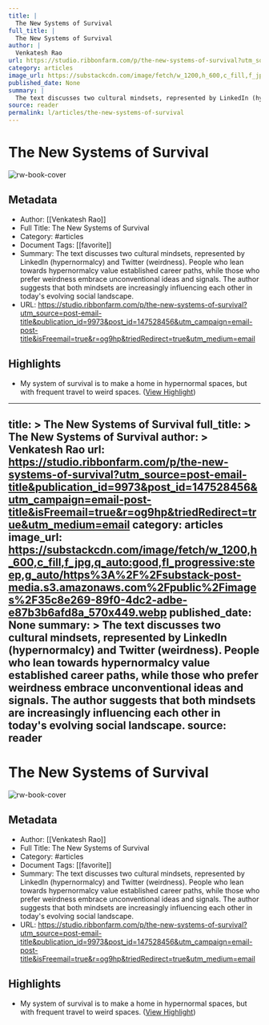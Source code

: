 ```yaml
---
title: |
  The New Systems of Survival
full_title: |
  The New Systems of Survival
author: |
  Venkatesh Rao
url: https://studio.ribbonfarm.com/p/the-new-systems-of-survival?utm_source=post-email-title&publication_id=9973&post_id=147528456&utm_campaign=email-post-title&isFreemail=true&r=og9hp&triedRedirect=true&utm_medium=email
category: articles
image_url: https://substackcdn.com/image/fetch/w_1200,h_600,c_fill,f_jpg,q_auto:good,fl_progressive:steep,g_auto/https%3A%2F%2Fsubstack-post-media.s3.amazonaws.com%2Fpublic%2Fimages%2F35c8e269-89f0-4dc2-adbe-e87b3b6afd8a_570x449.webp
published_date: None
summary: |
  The text discusses two cultural mindsets, represented by LinkedIn (hypernormalcy) and Twitter (weirdness). People who lean towards hypernormalcy value established career paths, while those who prefer weirdness embrace unconventional ideas and signals. The author suggests that both mindsets are increasingly influencing each other in today's evolving social landscape.
source: reader
permalink: l/articles/the-new-systems-of-survival
---
```

# The New Systems of Survival

![rw-book-cover](https://substackcdn.com/image/fetch/w_1200,h_600,c_fill,f_jpg,q_auto:good,fl_progressive:steep,g_auto/https%3A%2F%2Fsubstack-post-media.s3.amazonaws.com%2Fpublic%2Fimages%2F35c8e269-89f0-4dc2-adbe-e87b3b6afd8a_570x449.webp)

## Metadata
- Author: [[Venkatesh Rao]]
- Full Title: The New Systems of Survival
- Category: #articles
- Document Tags: [[favorite]] 
- Summary: The text discusses two cultural mindsets, represented by LinkedIn (hypernormalcy) and Twitter (weirdness). People who lean towards hypernormalcy value established career paths, while those who prefer weirdness embrace unconventional ideas and signals. The author suggests that both mindsets are increasingly influencing each other in today's evolving social landscape.
- URL: https://studio.ribbonfarm.com/p/the-new-systems-of-survival?utm_source=post-email-title&publication_id=9973&post_id=147528456&utm_campaign=email-post-title&isFreemail=true&r=og9hp&triedRedirect=true&utm_medium=email

## Highlights
- My system of survival is to make a home in hypernormal spaces, but with frequent travel to weird spaces. ([View Highlight](https://read.readwise.io/read/01jcverrh7zf58cswfh10z4qkv))


---
title: >
  The New Systems of Survival
full_title: >
  The New Systems of Survival
author: >
  Venkatesh Rao
url: https://studio.ribbonfarm.com/p/the-new-systems-of-survival?utm_source=post-email-title&publication_id=9973&post_id=147528456&utm_campaign=email-post-title&isFreemail=true&r=og9hp&triedRedirect=true&utm_medium=email
category: articles
image_url: https://substackcdn.com/image/fetch/w_1200,h_600,c_fill,f_jpg,q_auto:good,fl_progressive:steep,g_auto/https%3A%2F%2Fsubstack-post-media.s3.amazonaws.com%2Fpublic%2Fimages%2F35c8e269-89f0-4dc2-adbe-e87b3b6afd8a_570x449.webp
published_date: None
summary: >
  The text discusses two cultural mindsets, represented by LinkedIn (hypernormalcy) and Twitter (weirdness). People who lean towards hypernormalcy value established career paths, while those who prefer weirdness embrace unconventional ideas and signals. The author suggests that both mindsets are increasingly influencing each other in today's evolving social landscape.
source: reader
---
# The New Systems of Survival

![rw-book-cover](https://substackcdn.com/image/fetch/w_1200,h_600,c_fill,f_jpg,q_auto:good,fl_progressive:steep,g_auto/https%3A%2F%2Fsubstack-post-media.s3.amazonaws.com%2Fpublic%2Fimages%2F35c8e269-89f0-4dc2-adbe-e87b3b6afd8a_570x449.webp)

## Metadata
- Author: [[Venkatesh Rao]]
- Full Title: The New Systems of Survival
- Category: #articles
- Document Tags: [[favorite]] 
- Summary: The text discusses two cultural mindsets, represented by LinkedIn (hypernormalcy) and Twitter (weirdness). People who lean towards hypernormalcy value established career paths, while those who prefer weirdness embrace unconventional ideas and signals. The author suggests that both mindsets are increasingly influencing each other in today's evolving social landscape.
- URL: https://studio.ribbonfarm.com/p/the-new-systems-of-survival?utm_source=post-email-title&publication_id=9973&post_id=147528456&utm_campaign=email-post-title&isFreemail=true&r=og9hp&triedRedirect=true&utm_medium=email

## Highlights
- My system of survival is to make a home in hypernormal spaces, but with frequent travel to weird spaces. ([View Highlight](https://read.readwise.io/read/01jcverrh7zf58cswfh10z4qkv))


